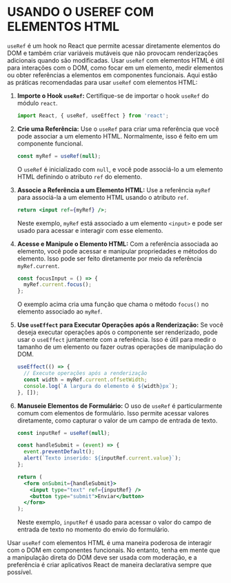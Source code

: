 # USANDO O USEREF COM ELEMENTOS HTML
`useRef` é um hook no React que permite acessar diretamente elementos do DOM e também criar variáveis mutáveis que não provocam renderizações adicionais quando são modificadas. Usar `useRef` com elementos HTML é útil para interações com o DOM, como focar em um elemento, medir elementos ou obter referências a elementos em componentes funcionais. Aqui estão as práticas recomendadas para usar `useRef` com elementos HTML:

1. **Importe o Hook `useRef`:** Certifique-se de importar o hook `useRef` do módulo `react`.

   ```jsx
   import React, { useRef, useEffect } from 'react';
   ```

2. **Crie uma Referência:** Use o `useRef` para criar uma referência que você pode associar a um elemento HTML. Normalmente, isso é feito em um componente funcional.

   ```jsx
   const myRef = useRef(null);
   ```

   O `useRef` é inicializado com `null`, e você pode associá-lo a um elemento HTML definindo o atributo `ref` do elemento.

3. **Associe a Referência a um Elemento HTML:** Use a referência `myRef` para associá-la a um elemento HTML usando o atributo `ref`.

   ```jsx
   return <input ref={myRef} />;
   ```

   Neste exemplo, `myRef` está associado a um elemento `<input>` e pode ser usado para acessar e interagir com esse elemento.

4. **Acesse e Manipule o Elemento HTML:** Com a referência associada ao elemento, você pode acessar e manipular propriedades e métodos do elemento. Isso pode ser feito diretamente por meio da referência `myRef.current`.

   ```jsx
   const focusInput = () => {
     myRef.current.focus();
   };
   ```

   O exemplo acima cria uma função que chama o método `focus()` no elemento associado ao `myRef`.

5. **Use `useEffect` para Executar Operações após a Renderização:** Se você deseja executar operações após o componente ser renderizado, pode usar o `useEffect` juntamente com a referência. Isso é útil para medir o tamanho de um elemento ou fazer outras operações de manipulação do DOM.

   ```jsx
   useEffect(() => {
     // Execute operações após a renderização
     const width = myRef.current.offsetWidth;
     console.log(`A largura do elemento é ${width}px`);
   }, []);
   ```

6. **Manuseie Elementos de Formulário:** O uso de `useRef` é particularmente comum com elementos de formulário. Isso permite acessar valores diretamente, como capturar o valor de um campo de entrada de texto.

   ```jsx
   const inputRef = useRef(null);

   const handleSubmit = (event) => {
     event.preventDefault();
     alert(`Texto inserido: ${inputRef.current.value}`);
   };

   return (
     <form onSubmit={handleSubmit}>
       <input type="text" ref={inputRef} />
       <button type="submit">Enviar</button>
     </form>
   );
   ```

   Neste exemplo, `inputRef` é usado para acessar o valor do campo de entrada de texto no momento do envio do formulário.

Usar `useRef` com elementos HTML é uma maneira poderosa de interagir com o DOM em componentes funcionais. No entanto, tenha em mente que a manipulação direta do DOM deve ser usada com moderação, e a preferência é criar aplicativos React de maneira declarativa sempre que possível.
